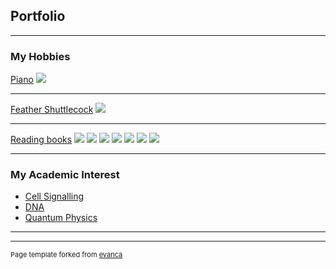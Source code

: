## Portfolio

---

### My Hobbies 

[Piano](/sample_page)
<img src="images/dummy_thumbnail.jpg?raw=true"/>

---
[Feather Shuttlecock](/pdf/sample_presentation.pdf)
<img src="images/dummy_thumbnail.jpg?raw=true"/>

---
[Reading books](http://example.com/)
<img src="images/book image.jpg?raw=true"/>
<img src="images/余華 book image.jpg?raw=true"/>
<img src="images/book 人的兒子.jpg?raw=true"/>
<img src="images/豐子愷 book image.jpg?raw=true"/>
<img src="images/周國平 book image.jpg?raw=true"/>
<img src="images/余華 book image.jpg?raw=true"/>
<img src="images/余華 book image.jpg?raw=true"/>

---

### My Academic Interest

- [Cell Signalling](http://example.com/)
- [DNA](http://example.com/)
- [Quantum Physics](http://example.com/)


---




---
<p style="font-size:11px">Page template forked from <a href="https://github.com/evanca/quick-portfolio">evanca</a></p>
<!-- Remove above link if you don't want to attibute -->
